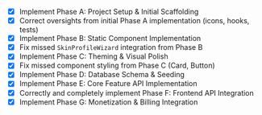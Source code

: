 - [x] Implement Phase A: Project Setup & Initial Scaffolding
- [x] Correct oversights from initial Phase A implementation (icons, hooks, tests)
- [x] Implement Phase B: Static Component Implementation
- [x] Fix missed `SkinProfileWizard` integration from Phase B
- [x] Implement Phase C: Theming & Visual Polish
- [x] Fix missed component styling from Phase C (Card, Button)
- [x] Implement Phase D: Database Schema & Seeding
- [x] Implement Phase E: Core Feature API Implementation
- [x] Correctly and completely implement Phase F: Frontend API Integration
- [x] Implement Phase G: Monetization & Billing Integration